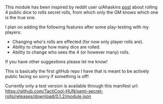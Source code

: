This module has been inspired by reddit user u/Ahaskins [post](https://www.reddit.com/r/Pathfinder2e/comments/1230ox7/house_rule_alternative_to_secret_rolls_the/) about rolling 4 public dice to rolls secret rolls, from which only the GM knows which one is the true one.

I plan on adding the following features after some play-testing with my players:
- Changing who's rolls are effected (for now only player rolls are).
- Ability to change how many dice are rolled.
- Ability to change who sees the 4 (or however many) rolls.

If you have other suggestions please let me know!

This is basically the first gitHub repo I have that is meant to be actively public facing so sorry if something is off!

Currently only a test version is available through this manifest url: https://github.com/TactiCool-HUN/semi-secret-rolls/releases/download/0.1.2/module.json
